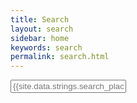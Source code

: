 ```yaml
---
title: Search
layout: search
sidebar: home
keywords: search
permalink: search.html
---
```


<!--start search-->
<div id="search-demo-container">
    <input type="text" id="search-input" placeholder="{{site.data.strings.search_placeholder_text}}">
    <ul id="results-container"></ul>
</div>
<script src="{{ "js/jekyll-search.js"}}" type="text/javascript"></script>
<script type="text/javascript">
        SimpleJekyllSearch.init({
            searchInput: document.getElementById('search-input'),
            resultsContainer: document.getElementById('results-container'),
            dataSource: '{{ "search.json" }}',
            searchResultTemplate: '<li><a href="{url}" title="{{page.title | escape }}">{title}</a></li>',
noResultsText: '{{site.data.strings.search_no_results_text}}',
        limit: 10,
        fuzzy: true,
})
</script>
<!--end search-->